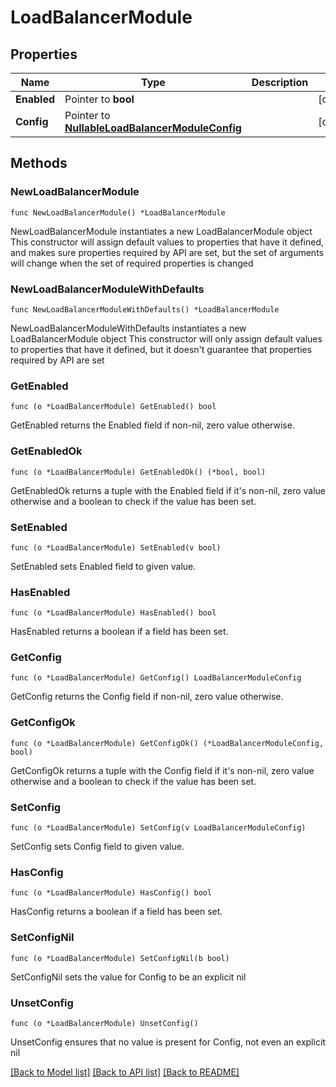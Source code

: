 # LoadBalancerModule

## Properties

Name | Type | Description | Notes
------------ | ------------- | ------------- | -------------
**Enabled** | Pointer to **bool** |  | [optional] 
**Config** | Pointer to [**NullableLoadBalancerModuleConfig**](LoadBalancerModuleConfig.md) |  | [optional] 

## Methods

### NewLoadBalancerModule

`func NewLoadBalancerModule() *LoadBalancerModule`

NewLoadBalancerModule instantiates a new LoadBalancerModule object
This constructor will assign default values to properties that have it defined,
and makes sure properties required by API are set, but the set of arguments
will change when the set of required properties is changed

### NewLoadBalancerModuleWithDefaults

`func NewLoadBalancerModuleWithDefaults() *LoadBalancerModule`

NewLoadBalancerModuleWithDefaults instantiates a new LoadBalancerModule object
This constructor will only assign default values to properties that have it defined,
but it doesn't guarantee that properties required by API are set

### GetEnabled

`func (o *LoadBalancerModule) GetEnabled() bool`

GetEnabled returns the Enabled field if non-nil, zero value otherwise.

### GetEnabledOk

`func (o *LoadBalancerModule) GetEnabledOk() (*bool, bool)`

GetEnabledOk returns a tuple with the Enabled field if it's non-nil, zero value otherwise
and a boolean to check if the value has been set.

### SetEnabled

`func (o *LoadBalancerModule) SetEnabled(v bool)`

SetEnabled sets Enabled field to given value.

### HasEnabled

`func (o *LoadBalancerModule) HasEnabled() bool`

HasEnabled returns a boolean if a field has been set.

### GetConfig

`func (o *LoadBalancerModule) GetConfig() LoadBalancerModuleConfig`

GetConfig returns the Config field if non-nil, zero value otherwise.

### GetConfigOk

`func (o *LoadBalancerModule) GetConfigOk() (*LoadBalancerModuleConfig, bool)`

GetConfigOk returns a tuple with the Config field if it's non-nil, zero value otherwise
and a boolean to check if the value has been set.

### SetConfig

`func (o *LoadBalancerModule) SetConfig(v LoadBalancerModuleConfig)`

SetConfig sets Config field to given value.

### HasConfig

`func (o *LoadBalancerModule) HasConfig() bool`

HasConfig returns a boolean if a field has been set.

### SetConfigNil

`func (o *LoadBalancerModule) SetConfigNil(b bool)`

 SetConfigNil sets the value for Config to be an explicit nil

### UnsetConfig
`func (o *LoadBalancerModule) UnsetConfig()`

UnsetConfig ensures that no value is present for Config, not even an explicit nil

[[Back to Model list]](../README.md#documentation-for-models) [[Back to API list]](../README.md#documentation-for-api-endpoints) [[Back to README]](../README.md)


